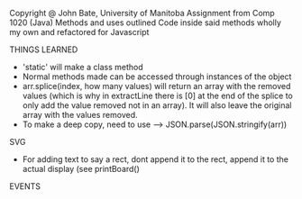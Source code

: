 Copyright @ John Bate, University of Manitoba
Assignment from Comp 1020 (Java)
Methods and uses outlined
Code inside said methods wholly my own and refactored for Javascript

THINGS LEARNED
- 'static' will make a class method
- Normal methods made can be accessed through instances of the object
- arr.splice(index, how many values) will return an array with the removed values (which is why in extractLine there is [0] at the end of the splice to only add the value removed not in an array). It will also leave the original array with the values removed.
- To make a deep copy, need to use --> JSON.parse(JSON.stringify(arr))

SVG
- For adding text to say a rect, dont append it to the rect, append it to the actual display (see printBoard()

EVENTS
<!--    
 document.addEventListener('keydown',(e)=>{
        // Shift the board when the matching keycode pressed
        board.shift((String.fromCharCode(e.keyCode)).toLowerCase());
        board.printBoard();
    })
     -->